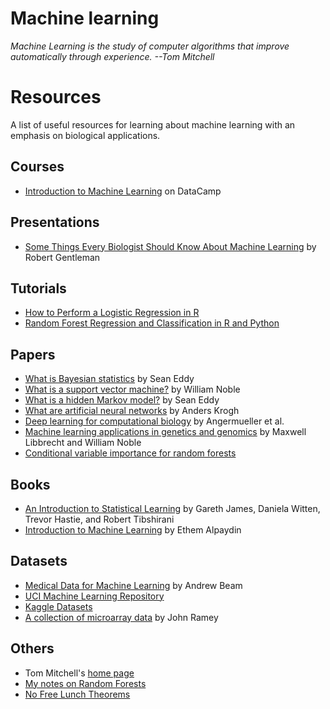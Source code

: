 Machine learning
================

_Machine Learning is the study of computer algorithms that improve automatically through experience. --Tom Mitchell_

# Resources

A list of useful resources for learning about machine learning with an emphasis on biological applications.

## Courses

* [Introduction to Machine Learning](https://www.datacamp.com/courses/introduction-to-machine-learning-with-r) on DataCamp

## Presentations

* [Some Things Every Biologist Should Know About Machine Learning](http://www.bioconductor.org/help/course-materials/2003/Milan/Lectures/MachineLearning.pdf) by Robert Gentleman

## Tutorials

* [How to Perform a Logistic Regression in R](http://datascienceplus.com/perform-logistic-regression-in-r/)
* [Random Forest Regression and Classification in R and Python](http://blog.yhat.com/posts/comparing-random-forests-in-python-and-r.html)

## Papers

* [What is Bayesian statistics](http://dx.doi.org/10.1038/nbt0904-1177) by Sean Eddy
* [What is a support vector machine?](http://dx.doi.org/10.1038/nbt1206-1565) by William Noble
* [What is a hidden Markov model?](http://dx.doi.org/10.1038/nbt1004-1315) by Sean Eddy
* [What are artificial neural networks](http://dx.doi.org/10.1038/nbt1386) by Anders Krogh
* [Deep learning for computational biology](http://dx.doi.org/10.15252/msb.20156651) by Angermueller et al.
* [Machine learning applications in genetics and genomics](http://dx.doi.org/10.1038/nrg3920) by Maxwell Libbrecht and William Noble
* [Conditional variable importance for random forests](http://www.ncbi.nlm.nih.gov/pubmed/18620558)

## Books

* [An Introduction to Statistical Learning](http://www-bcf.usc.edu/~gareth/ISL/) by Gareth James, Daniela Witten, Trevor Hastie, and Robert Tibshirani
* [Introduction to Machine Learning](https://mitpress.mit.edu/books/introduction-machine-learning) by Ethem Alpaydin

## Datasets

* [Medical Data for Machine Learning](https://github.com/beamandrew/medical-data) by Andrew Beam
* [UCI Machine Learning Repository](https://archive.ics.uci.edu/ml/datasets.html)
* [Kaggle Datasets](https://www.kaggle.com/datasets)
* [A collection of microarray data](https://github.com/ramhiser/datamicroarray) by John Ramey

## Others

* Tom Mitchell's [home page](http://www.cs.cmu.edu/~tom/)
* [My notes on Random Forests](https://github.com/davetang/learning_random_forest)
* [No Free Lunch Theorems](http://www.no-free-lunch.org/)


